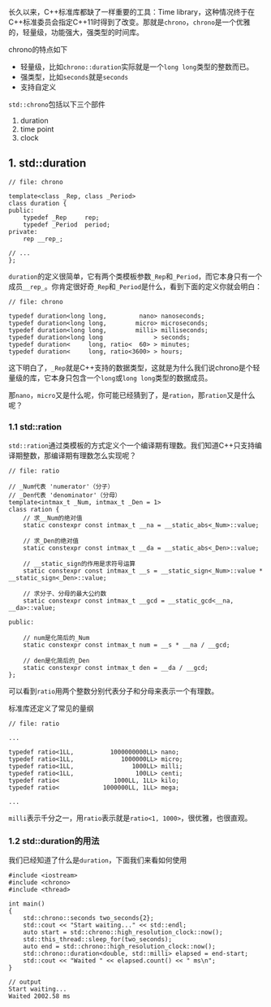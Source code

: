 

长久以来，C++标准库都缺了一样重要的工具：Time library，这种情况终于在C++标准委员会指定C++11时得到了改变。那就是`chrono`，`chrono`是一个优雅的，轻量级，功能强大，强类型的时间库。

chrono的特点如下

* 轻量级，比如`chrono::duration`实际就是一个`long long`类型的整数而已。
* 强类型，比如`seconds`就是`seconds`
* 支持自定义

`std::chrono`包括以下三个部件

1. duration
2. time point
3. clock

## 1. std::duration


```
// file: chrono

template<class _Rep, class _Period>
class duration {
public:
    typedef _Rep     rep;
    typedef _Period  period;
private:
    rep __rep_;
    
// ...
};
```

`duration`的定义很简单，它有两个类模板参数`_Rep`和`_Period`，而它本身只有一个成员`__rep_`。你肯定很好奇`_Rep`和`_Period`是什么，看到下面的定义你就会明白：

```
// file: chrono

typedef duration<long long,         nano> nanoseconds;
typedef duration<long long,        micro> microseconds;
typedef duration<long long,        milli> milliseconds;
typedef duration<long long              > seconds;
typedef duration<     long, ratio<  60> > minutes;
typedef duration<     long, ratio<3600> > hours;
```

这下明白了，`_Rep`就是C++支持的数据类型，这就是为什么我们说chrono是个轻量级的库，它本身只包含一个`long`或`long long`类型的数据成员。

那`nano`，`micro`又是什么呢，你可能已经猜到了，是`ration`，那`ration`又是什么呢？

### 1.1 std::ration

`std::ration`通过类模板的方式定义个一个编译期有理数。我们知道C++只支持编译期整数，那编译期有理数怎么实现呢？

```
// file: ratio

// _Num代表 'numerator'（分子）
// _Den代表 'denominator'（分母）
template<intmax_t _Num, intmax_t _Den = 1>
class ration {
    // 求__Num的绝对值
    static constexpr const intmax_t __na = __static_abs<_Num>::value;
    
    // 求_Den的绝对值
    static constexpr const intmax_t __da = __static_abs<_Den>::value;
    
    // __static_sign的作用是求符号运算
    static constexpr const intmax_t __s = __static_sign<_Num>::value * __static_sign<_Den>::value;
    
    // 求分子、分母的最大公约数
    static constexpr const intmax_t __gcd = __static_gcd<__na, __da>::value;
    
public:
    
    // num是化简后的_Num
    static constexpr const intmax_t num = __s * __na / __gcd;
    
    // den是化简后的_Den
    static constexpr const intmax_t den = __da / __gcd;
};
```

可以看到`ratio`用两个整数分别代表分子和分母来表示一个有理数。

标准库还定义了常见的量纲

```
// file: ratio

...

typedef ratio<1LL,          1000000000LL> nano;
typedef ratio<1LL,             1000000LL> micro;
typedef ratio<1LL,                1000LL> milli;
typedef ratio<1LL,                 100LL> centi;
typedef ratio<               1000LL, 1LL> kilo;
typedef ratio<            1000000LL, 1LL> mega;

...
```

`milli`表示千分之一，用`ratio`表示就是`ratio<1, 1000>`，很优雅，也很直观。

### 1.2 std::duration的用法

我们已经知道了什么是`duration`，下面我们来看如何使用

```
#include <iostream>
#include <chrono>
#include <thread>
 
int main()
{
    std::chrono::seconds two_seconds{2}; 
    std::cout << "Start waiting..." << std::endl;
    auto start = std::chrono::high_resolution_clock::now();
    std::this_thread::sleep_for(two_seconds);
    auto end = std::chrono::high_resolution_clock::now();
    std::chrono::duration<double, std::milli> elapsed = end-start;
    std::cout << "Waited " << elapsed.count() << " ms\n";
}

// output
Start waiting...
Waited 2002.58 ms
```